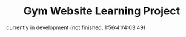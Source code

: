 <h1 align="center">Gym Website Learning Project</h1>

currently in development (not finished, 1:56:41/4:03:49)
